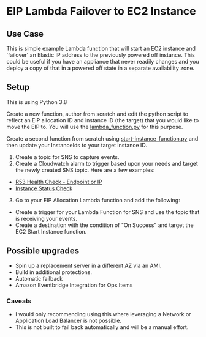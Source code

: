 # EIP Lambda Failover to EC2 Instance

## Use Case
This is simple example Lambda function that will start an EC2 instance and 'failover' an Elastic IP address to the previously powered off instance. This could be useful if you have an appliance that never readily changes and you deploy a copy of that in a powered off state in a separate availability zone. 

## Setup
This is using Python 3.8

Create a new function, author from scratch and edit the python script to reflect an EIP allocation ID and instance ID (the target) that you would like to move the EIP to. You will use the [lambda_function.py](https://github.com/odwraca/eip-lambda-failover/blob/main/lambda_function.py) for this purpose. 

Create a second function from scratch using [start-instance_function.py](https://github.com/odwraca/eip-lambda-failover/blob/main/start-instance_function.py) and then update your InstanceIds to your target instance ID.

1. Create a topic for SNS to capture events.
2. Create a Cloudwatch alarm to trigger based upon your needs and target the newly created SNS topic. Here are a few examples:
  - [R53 Health Check - Endpoint or IP](https://docs.aws.amazon.com/Route53/latest/DeveloperGuide/health-checks-types.html)
  - [Instance Status Check](https://docs.aws.amazon.com/AWSEC2/latest/UserGuide/monitoring-system-instance-status-check.html#types-of-instance-status-checks)
3. Go to your EIP Allocation Lambda function and add the following: 
  - Create a trigger for your Lambda Function for SNS and use the topic that is receiving your events. 
  - Create a destination with the condition of "On Success" and target the EC2 Start Instance function.

## Possible upgrades
* Spin up a replacement server in a different AZ via an AMI. 
* Build in additional protections. 
* Automatic failback
* Amazon Eventbridge Integration for Ops Items

### Caveats
* I would only recommending using this where leveraging a Network or Application Load Balancer is not possible. 
* This is not built to fail back automatically and will be a manual effort.
